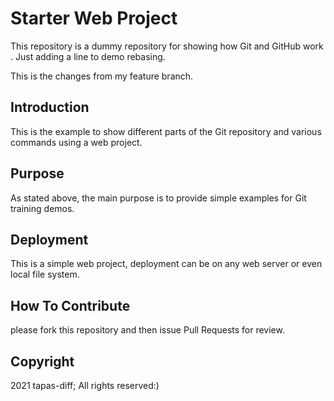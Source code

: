 # Starter Web Project

This repository is a dummy repository for showing how Git and GitHub work . Just adding a line to demo rebasing.

This is the changes from my feature branch.

## Introduction

This is the example to show different parts of the Git repository and various commands using a web project.

## Purpose

As stated above, the main purpose is to provide simple examples for Git training demos.
## Deployment

This is a simple web project, deployment can be on any web server or even local file system.

## How To Contribute

please fork this repository and then issue Pull Requests for review.

## Copyright

2021 tapas-diff; All rights reserved:)

